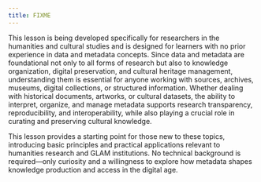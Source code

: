 ```yaml
---
title: FIXME
---
```


This lesson is being developed specifically for researchers in the humanities and cultural studies and is designed for learners with no prior experience in data and metadata concepts. Since data and metadata are foundational not only to all forms of research but also to knowledge organization, digital preservation, and cultural heritage management, understanding them is essential for anyone working with sources, archives, museums, digital collections, or structured information. Whether dealing with historical documents, artworks, or cultural datasets, the ability to interpret, organize, and manage metadata supports research transparency, reproducibility, and interoperability, while also playing a crucial role in curating and preserving cultural knowledge.  

This lesson provides a starting point for those new to these topics, introducing basic principles and practical applications relevant to humanities research and GLAM institutions. No technical background is required—only curiosity and a willingness to explore how metadata shapes knowledge production and access in the digital age.
